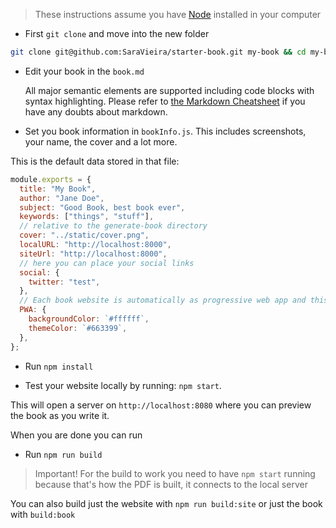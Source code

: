 > These instructions assume you have [Node](https://nodejs.org) installed in your computer

- First `git clone` and move into the new folder

```bash
git clone git@github.com:SaraVieira/starter-book.git my-book && cd my-book
```

- Edit your book in the `book.md`

  All major semantic elements are supported including code blocks with syntax highlighting. Please refer to [the Markdown Cheatsheet](https://github.com/adam-p/markdown-here/wiki/Markdown-Cheatsheet) if you have any doubts about markdown.

- Set you book information in `bookInfo.js`. This includes screenshots, your name, the cover and a lot more.

This is the default data stored in that file:

```js
module.exports = {
  title: "My Book",
  author: "Jane Doe",
  subject: "Good Book, best book ever",
  keywords: ["things", "stuff"],
  // relative to the generate-book directory
  cover: "../static/cover.png",
  localURL: "http://localhost:8000",
  siteUrl: "http://localhost:8000",
  // here you can place your social links
  social: {
    twitter: "test",
  },
  // Each book website is automatically as progressive web app and this allows you to change the colors
  PWA: {
    backgroundColor: `#ffffff`,
    themeColor: `#663399`,
  },
};
```

- Run `npm install`

- Test your website locally by running: `npm start`.

This will open a server on `http://localhost:8080` where you can preview the book as you write it.

When you are done you can run

- Run `npm run build`

> Important! For the build to work you need to have `npm start` running because that's how the PDF is built, it connects to the local server

You can also build just the website with `npm run build:site` or just the book with `build:book`
